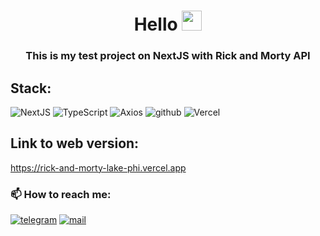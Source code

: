 <h1 align="center">Hello 
<img src="https://github.com/blackcater/blackcater/raw/main/images/Hi.gif" height="32"/></h1>
<h3 align="center">This is my test project on NextJS with Rick and Morty API</h3>

##  Stack:

<div align="left">
<img alt="NextJS" src="https://img.shields.io/badge/next_JS-%2320232a.svg?style=for-the-badge"> 
<img alt="TypeScript" src="https://img.shields.io/badge/TypeScript-007ACC?style=for-the-badge&logo=typescript&logoColor=white"> 
<img alt="Axios" src="https://img.shields.io/badge/Axios-000000?style=for-the-badge&logo=axios&logoColor=white"/>
<img alt="github" src="https://img.shields.io/badge/github-%23121011.svg?style=for-the-badge&logo=github&logoColor=white">
<img alt="Vercel" src="https://img.shields.io/badge/Vercel-%23121011.svg?style=for-the-badge&logo=vercel&logoColor=white">
</div>

##  Link to web version:

https://rick-and-morty-lake-phi.vercel.app

### 📫 How to reach me: ###

[<img src="https://img.shields.io/badge/Telegram-2CA5E0?style=for-the-badge&logo=telegram&logoColor=white" alt='telegram'/>](https://t.me/TommySheully)
[<img src='https://img.shields.io/badge/Gmail-D14836?style=for-the-badge&logo=gmail&logoColor=white' alt='mail'/>](mailto:dfgthii@gmail.com)
